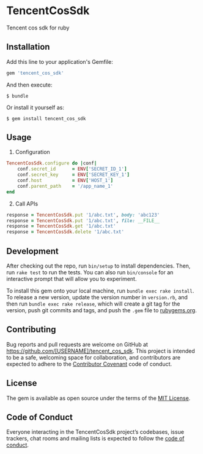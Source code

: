 # TencentCosSdk

Tencent cos sdk for ruby

## Installation

Add this line to your application's Gemfile:

```ruby
gem 'tencent_cos_sdk'
```

And then execute:

    $ bundle

Or install it yourself as:

    $ gem install tencent_cos_sdk

## Usage

1. Configuration

```ruby
TencentCosSdk.configure do |conf|
    conf.secret_id      = ENV['SECRET_ID_1']
    conf.secret_key     = ENV['SECRET_KEY_1']
    conf.host           = ENV['HOST_1']
    conf.parent_path    = '/app_name_1'
end
```

2. Call APIs
```ruby
response = TencentCosSdk.put '1/abc.txt', body: 'abc123'
response = TencentCosSdk.put '1/abc.txt', file: __FILE__
response = TencentCosSdk.get '1/abc.txt'
response = TencentCosSdk.delete '1/abc.txt'
```

## Development

After checking out the repo, run `bin/setup` to install dependencies. Then, run `rake test` to run the tests. You can also run `bin/console` for an interactive prompt that will allow you to experiment.

To install this gem onto your local machine, run `bundle exec rake install`. To release a new version, update the version number in `version.rb`, and then run `bundle exec rake release`, which will create a git tag for the version, push git commits and tags, and push the `.gem` file to [rubygems.org](https://rubygems.org).

## Contributing

Bug reports and pull requests are welcome on GitHub at https://github.com/[USERNAME]/tencent_cos_sdk. This project is intended to be a safe, welcoming space for collaboration, and contributors are expected to adhere to the [Contributor Covenant](http://contributor-covenant.org) code of conduct.

## License

The gem is available as open source under the terms of the [MIT License](https://opensource.org/licenses/MIT).

## Code of Conduct

Everyone interacting in the TencentCosSdk project’s codebases, issue trackers, chat rooms and mailing lists is expected to follow the [code of conduct](https://github.com/[USERNAME]/tencent_cos_sdk/blob/master/CODE_OF_CONDUCT.md).
